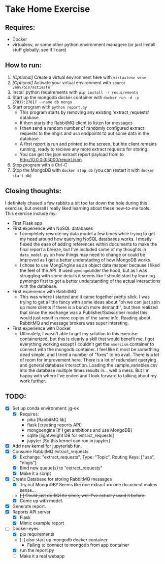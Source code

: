 # Take Home Exercise

## Requires:
* Docker
* virtualenv, or some other python environment managere (or just install stuff globally, see if I care)

## How to run:
1. _[Optional]_ Create a virtual environment here with `virtualenv venv`
2. _[Optional]_ Activate your virtual environment with `source venv/bin/activate`
3. Install python requirements with `pip install -r requirements`
4. Start up the mongodb docker container with `docker run -d -p 27017:27017 --name db mongo`
5. Start program with `python report.py`
    * This program starts by removing any existing 'extract_requests' database.
    * It then starts the RabbitMQ client to listen for messages
    * I then send a random number of randomly configured extract requests to the
      nhgis and usa endpoints to put some data in the database.
    * A first report is run and printed to the screen, but hte client remains running,
      ready to recieve any more extract requests for storing.
    * You can get the json extract report payload from to http://0.0.0.0:5000/report.json
6. Stop program with a Ctrl-C
7. Stop the MongoDB with `docker stop db` (you can restart it with `docker start db`)

## Closing thoughts:

I definitely chased a few rabbits a bit too far down the hole during this exercise, but
overall I really liked learning about these new-to-me tools. This exercise include my:
* First Flask app
* First experience with NoSQL databases
    - I completely rewrote my data model a few times while trying to get my head around
      how querying NoSQL databases works. I mostly flexed the ease of adding references
      within documents to make the final report a breeze, but I've included some of my
      thoughts in `data_model.py` on how things may need to change or could be improved
      as I get a better understading of how MongoDB works.
    - I chose to use MongEngine as an object data mapper because I liked the feel of the
      API. It used `pymongo`under the hood, but as I was struggling with some details it
      seems like I should start by learning pymongo first to get a better understanding
      of the actual interactions with the database.
* First experience with RabbitMQ
    - This was where I started and it came together pretty slick. I was trying to get a
      little fancy with some ideas about "oh we can just spin up more clients if there
      is a bunch more demand!", but then realized that since the exchange was a
      Publisher/Subscriber model this would just result in more copies of the same info.
      Reading about RabbitMQ and message brokers was super intersting.
* First experience with Docker
    - Ultimately, I wasn't able to get my solution to this exercise containerized, but
      this is clearly a skill that would benefit me. I got everything working except I
      couldn't get the `exercism` container to connect with the mongodb container. I
      feel like it most be something dead simple, and I tried a number of "fixes" to no
      avail.
There is a lot of room for improvement here. There is a lot of redundant querying and
general database interaction. Loading the sample_variables.csv into the database
multiple times results in... well a mess. But I'm happy with where I've ended and
I look forward to talking about my work further.



## TODO:

* [X] Set up conda environment: jg-ex
  * [X] Requires:
    * pika [RabbitMQ lib]
    * flask [creating reports API]
    * mongoengine [If I get ambitions and use MongoDB]
    * sqlite [lightweight DB for extract_requests]
    * jupyter [So this kernel can run in jupyter]
* [X] Add new kernel for jupyterlab fun.
* [X] Consume RabbitMQ extract_requests
  * [X] Exchange: "extract_requests", Type: "Topic", Routing Keys: ["usa", "nhgis"]
  * [X] Bind new queue(s) to "extract_requests"
  * [X] Make it a script
* [X] Create Database for storing RabbitMQ messages
  * [X] Try out MongoDB? Seems like one extract == one document makes sense...
  * ~~[ ] Could just do SQLite since, well I've actually used it before.~~
  * [X] Come up with model.
* [X] Generate report.
* [X] Reports API server
  * [X] Flask
  * [X] Mimic example report
* [ ] Docker-eyes
  * [X] pip requirements
  * [-] also start up mongodb docker container
    - Failing to connect to mongodb from app container
  * [X] run the report.py
  * [ ] Make it a real webapp
